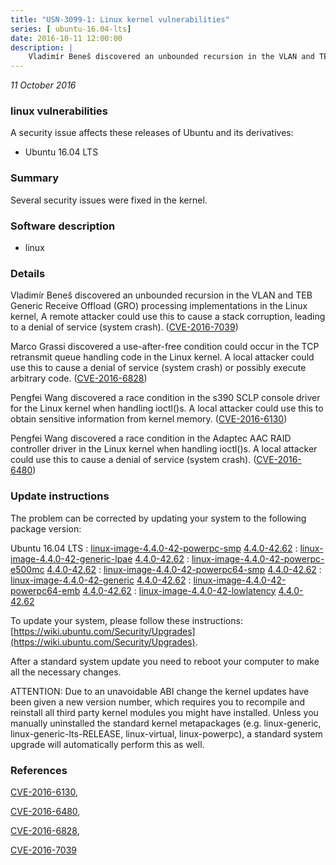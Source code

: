 ```yaml
---
title: "USN-3099-1: Linux kernel vulnerabilities"
series: [ ubuntu-16.04-lts]
date: 2016-10-11 12:00:00
description: |
    Vladimír Beneš discovered an unbounded recursion in the VLAN and TEB Generic Receive Offload (GRO) processing implementations in the Linux kernel, A remote attacker could use this to cause a stack corruption, leading to a denial of service (system crash). ([CVE-2016-7039](http://people.ubuntu.com/~ubuntu-security/cve/CVE-2016-7039))
--- 
```

 
 

*11 October 2016*

### linux vulnerabilities

A security issue affects these releases of Ubuntu and its derivatives:

* Ubuntu 16.04 LTS

### Summary

Several security issues were fixed in the kernel. 

### Software description

* linux 

### Details

Vladimír Beneš discovered an unbounded recursion in the VLAN and TEB Generic Receive Offload (GRO) processing implementations in the Linux kernel, A remote attacker could use this to cause a stack corruption, leading to a denial of service (system crash). ([CVE-2016-7039](http://people.ubuntu.com/~ubuntu-security/cve/CVE-2016-7039))

Marco Grassi discovered a use-after-free condition could occur in the TCP retransmit queue handling code in the Linux kernel. A local attacker could use this to cause a denial of service (system crash) or possibly execute arbitrary code. ([CVE-2016-6828](http://people.ubuntu.com/~ubuntu-security/cve/CVE-2016-6828))

Pengfei Wang discovered a race condition in the s390 SCLP console driver for the Linux kernel when handling ioctl()s. A local attacker could use this to obtain sensitive information from kernel memory. ([CVE-2016-6130](http://people.ubuntu.com/~ubuntu-security/cve/CVE-2016-6130))

Pengfei Wang discovered a race condition in the Adaptec AAC RAID controller driver in the Linux kernel when handling ioctl()s. A local attacker could use this to cause a denial of service (system crash). ([CVE-2016-6480](http://people.ubuntu.com/~ubuntu-security/cve/CVE-2016-6480))

### Update instructions

The problem can be corrected by updating your system to the following package version:

Ubuntu 16.04 LTS
 : [linux-image-4.4.0-42-powerpc-smp](https://launchpad.net/ubuntu/+source/linux) <span> [4.4.0-42.62](https://launchpad.net/ubuntu/+source/linux/4.4.0-42.62) </span> 
 : [linux-image-4.4.0-42-generic-lpae](https://launchpad.net/ubuntu/+source/linux) <span> [4.4.0-42.62](https://launchpad.net/ubuntu/+source/linux/4.4.0-42.62) </span> 
 : [linux-image-4.4.0-42-powerpc-e500mc](https://launchpad.net/ubuntu/+source/linux) <span> [4.4.0-42.62](https://launchpad.net/ubuntu/+source/linux/4.4.0-42.62) </span> 
 : [linux-image-4.4.0-42-powerpc64-smp](https://launchpad.net/ubuntu/+source/linux) <span> [4.4.0-42.62](https://launchpad.net/ubuntu/+source/linux/4.4.0-42.62) </span> 
 : [linux-image-4.4.0-42-generic](https://launchpad.net/ubuntu/+source/linux) <span> [4.4.0-42.62](https://launchpad.net/ubuntu/+source/linux/4.4.0-42.62) </span> 
 : [linux-image-4.4.0-42-powerpc64-emb](https://launchpad.net/ubuntu/+source/linux) <span> [4.4.0-42.62](https://launchpad.net/ubuntu/+source/linux/4.4.0-42.62) </span> 
 : [linux-image-4.4.0-42-lowlatency](https://launchpad.net/ubuntu/+source/linux) <span> [4.4.0-42.62](https://launchpad.net/ubuntu/+source/linux/4.4.0-42.62) </span> 

To update your system, please follow these instructions: [https://wiki.ubuntu.com/Security/Upgrades](https://wiki.ubuntu.com/Security/Upgrades).

After a standard system update you need to reboot your computer to make all the necessary changes.

ATTENTION: Due to an unavoidable ABI change the kernel updates have been given a new version number, which requires you to recompile and reinstall all third party kernel modules you might have installed. Unless you manually uninstalled the standard kernel metapackages (e.g. linux-generic, linux-generic-lts-RELEASE, linux-virtual, linux-powerpc), a standard system upgrade will automatically perform this as well. 

### References

 
 [CVE-2016-6130](http://people.ubuntu.com/~ubuntu-security/cve/CVE-2016-6130), 

 [CVE-2016-6480](http://people.ubuntu.com/~ubuntu-security/cve/CVE-2016-6480), 

 [CVE-2016-6828](http://people.ubuntu.com/~ubuntu-security/cve/CVE-2016-6828), 

 [CVE-2016-7039](http://people.ubuntu.com/~ubuntu-security/cve/CVE-2016-7039)
 

